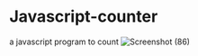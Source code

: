 # Javascript-counter
a javascript program to count 
![Screenshot (86)](https://github.com/Saniyakhan7543/Javascript-counter/assets/133801644/253c1edf-b31c-4949-8e36-462644eb945e)
